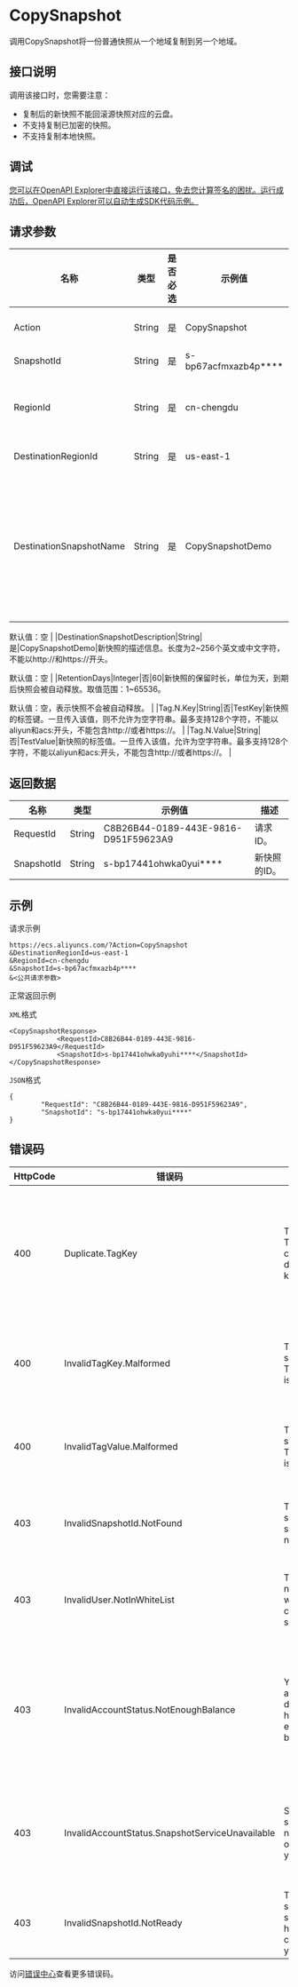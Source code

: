 # CopySnapshot

调用CopySnapshot将一份普通快照从一个地域复制到另一个地域。

## 接口说明

调用该接口时，您需要注意：

-   复制后的新快照不能回滚源快照对应的云盘。
-   不支持复制已加密的快照。
-   不支持复制本地快照。

## 调试

[您可以在OpenAPI Explorer中直接运行该接口，免去您计算签名的困扰。运行成功后，OpenAPI Explorer可以自动生成SDK代码示例。](https://api.aliyun.com/#product=Ecs&api=CopySnapshot&type=RPC&version=2014-05-26)

## 请求参数

|名称|类型|是否必选|示例值|描述|
|--|--|----|---|--|
|Action|String|是|CopySnapshot|系统必选参数。取值：CopySnapshot |
|SnapshotId|String|是|s-bp67acfmxazb4p\*\*\*\*|源快照ID。 |
|RegionId|String|是|cn-chengdu|源快照所在的地域。您可以调用[DescribeRegions](~~25609~~)查看最新的阿里云地域列表。 |
|DestinationRegionId|String|是|us-east-1|新快照的目标地域ID。 |
|DestinationSnapshotName|String|是|CopySnapshotDemo|新快照的名称。长度为2~128个英文或中文字符，必须以大小字母或中文开头，不能以http://和https:// 开头。可以包含数字、半角冒号（:）、下划线（\_）或者连字符（-）。

 默认值：空 |
|DestinationSnapshotDescription|String|是|CopySnapshotDemo|新快照的描述信息。长度为2~256个英文或中文字符，不能以http://和https://开头。

 默认值：空 |
|RetentionDays|Integer|否|60|新快照的保留时长，单位为天，到期后快照会被自动释放。取值范围：1~65536。

 默认值：空，表示快照不会被自动释放。 |
|Tag.N.Key|String|否|TestKey|新快照的标签键。一旦传入该值，则不允许为空字符串。最多支持128个字符，不能以aliyun和acs:开头，不能包含http://或者https://。 |
|Tag.N.Value|String|否|TestValue|新快照的标签值。一旦传入该值，允许为空字符串。最多支持128个字符，不能以aliyun和acs:开头，不能包含http://或者https://。 |

## 返回数据

|名称|类型|示例值|描述|
|--|--|---|--|
|RequestId|String|C8B26B44-0189-443E-9816-D951F59623A9|请求ID。 |
|SnapshotId|String|s-bp17441ohwka0yui\*\*\*\*|新快照的ID。 |

## 示例

请求示例

```
https://ecs.aliyuncs.com/?Action=CopySnapshot
&DestinationRegionId=us-east-1
&RegionId=cn-chengdu
&SnapshotId=s-bp67acfmxazb4p****
&<公共请求参数>
```

正常返回示例

`XML`格式

```
<CopySnapshotResponse>
            <RequestId>C8B26B44-0189-443E-9816-D951F59623A9</RequestId>
            <SnapshotId>s-bp17441ohwka0yuhi****</SnapshotId>
</CopySnapshotResponse>
```

`JSON`格式

```
{
        "RequestId": "C8B26B44-0189-443E-9816-D951F59623A9",
        "SnapshotId": "s-bp17441ohwka0yui****"
}
```

## 错误码

|HttpCode|错误码|错误信息|描述|
|--------|---|----|--|
|400|Duplicate.TagKey|The Tag.N.Key contain duplicate key.|标签中存在重复的键，请保持键的唯一性。|
|400|InvalidTagKey.Malformed|The specified Tag.n.Key is not valid.|指定的标签键参数有误。|
|400|InvalidTagValue.Malformed|The specified Tag.n.Value is not valid.|指定的标签值参数有误。|
|403|InvalidSnapshotId.NotFound|The specified snapshot is not exists.|指定的源快照不存在。|
|403|InvalidUser.NotInWhiteList|The user is not in the white list of copying snapshot.|您暂未授权执行该操作。|
|403|InvalidAccountStatus.NotEnoughBalance|Your account does not have enough balance.|账号余额不足，请您先充值再进行该操作。|
|403|InvalidAccountStatus.SnapshotServiceUnavailable|Snapshot service has not been opened yet.|快照服务未开通，操作无法执行。|
|403|InvalidSnapshotId.NotReady|The specified snapshot has not completed yet.|指定的快照未完成。|

访问[错误中心](https://error-center.aliyun.com/status/product/Ecs)查看更多错误码。

